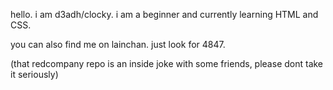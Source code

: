 hello. i am d3adh/clocky.
i am a beginner and currently learning HTML and CSS.

you can also find me on lainchan. just look for 4847.

(that redcompany repo is an inside joke with some friends, please dont take it seriously)
